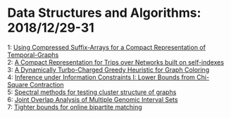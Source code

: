 # Data Structures and Algorithms: 2018/12/29-31  
1: [Using Compressed Suffix-Arrays for a Compact Representation of  Temporal-Graphs](https://doi.org/10.48550/arXiv.1812.11244)  
2: [A Compact Representation for Trips over Networks built on self-indexes](https://doi.org/10.48550/arXiv.1812.11249)  
3: [A Dynamically Turbo-Charged Greedy Heuristic for Graph Coloring](https://doi.org/10.48550/arXiv.1812.11254)  
4: [Inference under Information Constraints I: Lower Bounds from Chi-Square  Contraction](https://doi.org/10.48550/arXiv.1812.11476)  
5: [Spectral methods for testing cluster structure of graphs](https://doi.org/10.48550/arXiv.1812.11564)  
6: [Joint Overlap Analysis of Multiple Genomic Interval Sets](https://doi.org/10.48550/arXiv.1812.11594)  
7: [Tighter bounds for online bipartite matching](https://doi.org/10.48550/arXiv.1812.11774)  